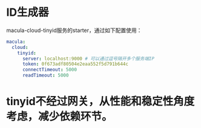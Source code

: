 # ID生成器

macula-cloud-tinyid服务的starter，通过如下配置使用：

```yaml
macula:
  cloud:
    tinyid:
      server: localhost:9000 # 可以通过逗号隔开多个服务端IP
      token: 0f673adf80504e2eaa552f5d791b644c
      connectTimeout: 5000
      readTimeout: 5000
```

# tinyid不经过网关，从性能和稳定性角度考虑，减少依赖环节。
